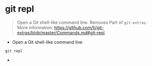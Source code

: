 # git repl

> Open a Git shell-like command line. Removes 
> Part of `git-extras`.
> More information: <https://github.com/tj/git-extras/blob/master/Commands.md#git-repl>.

- Open a Git shell-like command line

`git repl`

- 